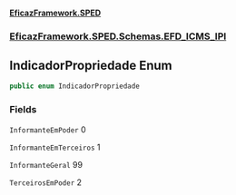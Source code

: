 #### [EficazFramework.SPED](EficazFrameworkSPED.md 'EficazFramework SPED')
### [EficazFramework.SPED.Schemas.EFD_ICMS_IPI](EficazFramework.SPED.Schemas.EFD_ICMS_IPI.md 'EficazFramework.SPED.Schemas.EFD_ICMS_IPI')

## IndicadorPropriedade Enum

```csharp
public enum IndicadorPropriedade
```
### Fields

<a name='EficazFramework.SPED.Schemas.EFD_ICMS_IPI.IndicadorPropriedade.InformanteEmPoder'></a>

`InformanteEmPoder` 0

<a name='EficazFramework.SPED.Schemas.EFD_ICMS_IPI.IndicadorPropriedade.InformanteEmTerceiros'></a>

`InformanteEmTerceiros` 1

<a name='EficazFramework.SPED.Schemas.EFD_ICMS_IPI.IndicadorPropriedade.InformanteGeral'></a>

`InformanteGeral` 99

<a name='EficazFramework.SPED.Schemas.EFD_ICMS_IPI.IndicadorPropriedade.TerceirosEmPoder'></a>

`TerceirosEmPoder` 2